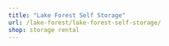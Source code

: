 ```yaml
---
title: "Lake Forest Self Storage"
url: /lake-forest/lake-forest-self-storage/
shop: storage rental
---
```

